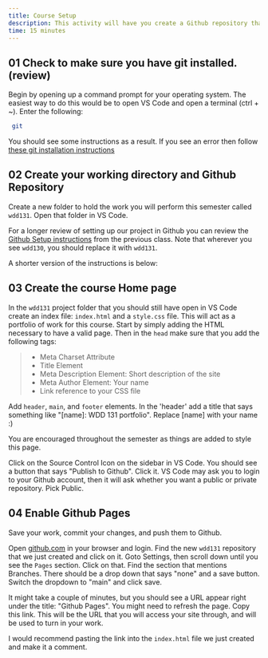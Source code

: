 ```yaml
---
title: Course Setup
description: This activity will have you create a Github repository that will be used to keep track of the code we write, and be used for hosting our pages as well.
time: 15 minutes
---
```


## **01** Check to make sure you have git installed. (review)

Begin by opening up a command prompt for your operating system. The easiest way to do this would be to open VS Code and open a terminal (ctrl + ~). Enter the following:

```bash
 git
```

You should see some instructions as a result. If you see an error then follow [these git installation instructions](https://byui-cit.github.io/learning-modules/modules/general/hosting-git-gihub/ponder1/)

## **02** Create your working directory and Github Repository

Create a new folder to hold the work you will perform this semester called `wdd131`. Open that folder in VS Code.

For a longer review of setting up our project in Github you can review the [Github Setup instructions](https://byui-wdd.github.io/wdd130/activities/w02-hosting-setup-online.html) from the previous class. Note that wherever you see `wdd130`, you should replace it with `wdd131`.

A shorter version of the instructions is below:


## **03** Create the course Home page

In the `wdd131` project folder that you should still have open in VS Code create an index file: `index.html` and a `style.css` file.  This will act as a portfolio of work for this course. Start by simply adding the HTML necessary to have a valid page. Then in the `head` make sure that you add the following tags:

> - Meta Charset Attribute
> - Title Element
> - Meta Description Element: Short description of the site
> - Meta Author Element: Your name
> - Link reference to your CSS file

Add `header`, `main`, and `footer` elements. In the 'header' add a title that says something like "[name]: WDD 131 portfolio". Replace [name] with your name :)

You are encouraged throughout the semester as things are added to style this page.

Click on the Source Control Icon on the sidebar in VS Code. You should see a button that says "Publish to Github". Click it. VS Code may ask you to login to your Github account, then it will ask whether you want a public or private repository. Pick Public.

## **04** Enable Github Pages

Save your work, commit your changes, and push them to Github.

Open [github.com](https://github.com) in your browser and login. Find the new `wdd131` repository that we just created and click on it. Goto Settings, then scroll down until you see the `Pages` section. Click on that. Find the section that mentions Branches.  There should be a drop down that says "none" and a save button. Switch the dropdown to "main" and click save.

It might take a couple of minutes, but you should see a URL appear right under the title: "Github Pages". You might need to refresh the page.  Copy this link. This will be the URL that you will access your site through, and will be used to turn in your work.

I would recommend pasting the link into the `index.html` file we just created and make it a comment.

